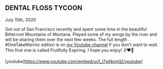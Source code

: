 ## DENTAL FLOSS TYCOON

July 15th, 2020

Got out of San Francisco recently and spent some time in the beautiful Bitterroot Mountains of Montana. Played some of my songs by the river and will be sharing them over the next few weeks. The full length #OneTakeWarrior edition is on [my Youtube channel](https://youtube.com/bcrant) if you don’t want to wait. This first one is called Fruitfully Expiring. I hope you enjoy! ✌️❤️🐢

[youtube]https://www.youtube.com/embed/ucf_l7wNsmQ[/youtube]
